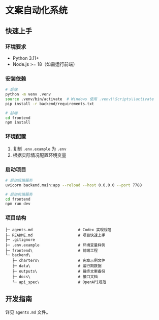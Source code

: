 # 文案自动化系统

## 快速上手

### 环境要求
- Python 3.11+
- Node.js >= 18（如需运行前端）

### 安装依赖
```bash
# 后端
python -m venv .venv
source .venv/bin/activate  # Windows 使用 .venv\\Scripts\\activate
pip install -r backend/requirements.txt

# 前端
cd frontend
npm install
```

### 环境配置
1. 复制 `.env.example` 为 `.env`
2. 根据实际情况配置环境变量

### 启动项目
```bash
# 启动后端服务
uvicorn backend.main:app --reload --host 0.0.0.0 --port 7788

# 启动前端服务
cd frontend
npm run dev
```

### 项目结构
```
├─ agents.md                    # Codex 实现规范
├─ README.md                    # 项目快速上手
├─ .gitignore
├─ .env.example                 # 环境变量样例
├─ frontend\                    # 前端工程
└─ backend\
   ├─ charters\                 # 宪章示例文件
   ├─ data\                     # 运行期数据
   ├─ outputs\                  # 最终文案备份
   ├─ docs\                     # 接口文档
   └─ api_spec\                 # OpenAPI规范
```

## 开发指南
详见 `agents.md` 文件。
